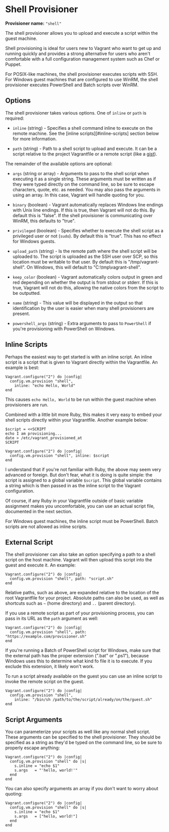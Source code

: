 
# Shell Provisioner

**Provisioner name:** `"shell"`

The shell provisioner allows you to upload and execute a script within the guest machine.

Shell provisioning is ideal for users new to Vagrant who want to get up and running quickly and provides a strong alternative for users who aren't comfortable with a full configuration management system such as Chef or Puppet.

For POSIX-like machines, the shell provisioner executes scripts with SSH. For Windows guest machines that are configured to use WinRM, the shell provisioner executes PowerShell and Batch scripts over WinRM.

## Options

The shell provisioner takes various options. One of `inline` or `path` is required:

* `inline` (string) - Specifies a shell command inline to execute on the remote machine. See the [inline scripts][#inline-scripts] section below for more information.

* `path` (string) - Path to a shell script to upload and execute. It can be a script relative to the project Vagrantfile or a remote script (like a [gist][gist]).

The remainder of the available options are optional:

* `args` (string or array) - Arguments to pass to the shell script when executing it as a single string. These arguments must be written as if they were typed directly on the command line, so be sure to escape characters, quote, etc. as needed. You may also pass the arguments in using an array. In this case, Vagrant will handle quoting for you.

* `binary` (boolean) - Vagrant automatically replaces Windows line endings with Unix line endings. If this is true, then Vagrant will not do this. By default this is "false". If the shell provisioner is communicating over WinRM, this defaults to "true".

* `privileged` (boolean) - Specifies whether to execute the shell script as a privileged user or not (`sudo`). By default this is "true". This has no effect for Windows guests.

* `upload_path` (string) - Is the remote path where the shell script will be uploaded to. The script is uploaded as the SSH user over SCP, so this location must be writable to that user. By default this is "/tmp/vagrant-shell". On Windows, this will default to "C:\tmp\vagrant-shell".

* `keep_color` (boolean) - Vagrant automatically colors output in green and red depending on whether the output is from stdout or stderr. If this is true, Vagrant will not do this, allowing the native colors from the script to be outputted.

* `name` (string) - This value will be displayed in the output so that identification by the user is easier when many shell provisioners are present.

* `powershell_args` (string) - Extra arguments to pass to `PowerShell` if you're provisioning with PowerShell on Windows.

## Inline Scripts

Perhaps the easiest way to get started is with an inline script. An inline script is a script that is given to Vagrant directly within the Vagrantfile. An example is best:
```
Vagrant.configure("2") do |config|
  config.vm.provision "shell",
    inline: "echo Hello, World"
end
```
This causes `echo Hello, World` to be run within the guest machine when provisioners are run.

Combined with a little bit more Ruby, this makes it very easy to embed your shell scripts directly within your Vagrantfile. Another example below:
```
$script = <<SCRIPT
echo I am provisioning...
date > /etc/vagrant_provisioned_at
SCRIPT

Vagrant.configure("2") do |config|
  config.vm.provision "shell", inline: $script
end
```
I understand that if you're not familiar with Ruby, the above may seem very advanced or foreign. But don't fear, what it is doing is quite simple: the script is assigned to a global variable `$script`. This global variable contains a string which is then passed in as the inline script to the Vagrant configuration.

Of course, if any Ruby in your Vagrantfile outside of basic variable assignment makes you uncomfortable, you can use an actual script file, documented in the next section.

For Windows guest machines, the inline script must be PowerShell. Batch scripts are not allowed as inline scripts.

## External Script

The shell provisioner can also take an option specifying a path to a shell script on the host machine. Vagrant will then upload this script into the guest and execute it. An example:
```
Vagrant.configure("2") do |config|
  config.vm.provision "shell", path: "script.sh"
end
```
Relative paths, such as above, are expanded relative to the location of the root Vagrantfile for your project. Absolute paths can also be used, as well as shortcuts such as `~` (home directory) and `..` (parent directory).

If you use a remote script as part of your provisioning process, you can pass in its URL as the `path` argument as well:
```
Vagrant.configure("2") do |config|
  config.vm.provision "shell", path: "https://example.com/provisioner.sh"
end
```
If you're running a Batch of PowerShell script for Windows, make sure that the external path has the proper extension (".bat" or ".ps1"), because Windows uses this to determine what kind fo file it is to execute. If you exclude this extension, it likely won't work.

To run a script already available on the guest you can use an inline script to invoke the remote script on the guest.
```
Vagrant.configure("2") do |config|
  config.vm.provision "shell",
    inline: "/bin/sh /path/to/the/script/already/on/the/guest.sh"
end
```
## Script Arguments

You can parameterize your scripts as well like any normal shell script. These arguments can be specified to the shell provisioner. They should be specified as a string as they'd be typed on the command line, so be sure to properly escape anything:
```
Vagrant.configure("2") do |config|
  config.vm.provision "shell" do |s|
    s.inline = "echo $1"
    s.args   = "'hello, world!'"
  end
end
```
You can also specify arguments an array if you don't want to worry about quoting:
```
Vagrant.configure("2") do |config|
  config.vm.provision "shell" do |s|
    s.inline = "echo $1"
    s.args   = ["hello, world!"]
  end
end
```

[gist]: http://gist.github.com/